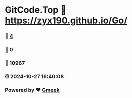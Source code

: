 # GitCode.Top :link: https://zyx190.github.io/Go/ 
### :page_facing_up: [4](https://zyx190.github.io/Go//tag.html) 
### :speech_balloon: 0 
### :hibiscus: 10967 
### :alarm_clock: 2024-10-27 16:40:08 
### Powered by :heart: [Gmeek](https://github.com/Meekdai/Gmeek)
